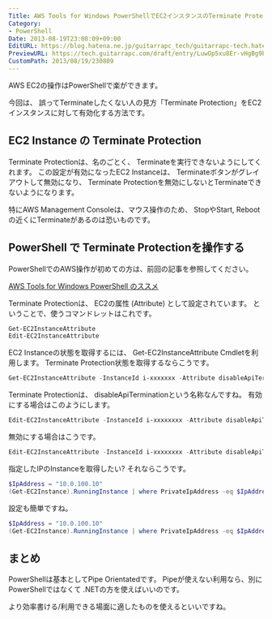 ```yaml
---
Title: AWS Tools for Windows PowerShellでEC2インスタンスのTerminate Protectionを操作する
Category:
- PowerShell
Date: 2013-08-19T23:08:09+09:00
EditURL: https://blog.hatena.ne.jp/guitarrapc_tech/guitarrapc-tech.hatenablog.com/atom/entry/6802418398340960073
PreviewURL: https://tech.guitarrapc.com/draft/entry/LuwOp5xu8Er-vHgBg9b8Jyb48Us
CustomPath: 2013/08/19/230809
---
```


<!--
Date: 2013-08-19T23:08:09+09:00
URL: https://tech.guitarrapc.com/entry/2013/08/19/230809
-->

AWS EC2の操作はPowerShellで楽ができます。

今回は、 誤ってTerminateしたくない人の見方「Terminate Protection」をEC2インスタンスに対して有効化する方法です。

## EC2 Instance の Terminate Protection

Terminate Protectionは、名のごとく、 Terminateを実行できないようにしてくれます。
この設定が有効になったEC2 Instanceは、 Terminateボタンがグレイアウトして無効になり、 Terminate Protectionを無効にしないとTerminateできないようになります。

特にAWS Management Consoleは、マウス操作のため、 StopやStart, Rebootの近くにTerminateがあるのは恐いものです。

## PowerShell で Terminate Protectionを操作する

PowerShellでのAWS操作が初めての方は、前回の記事を参照してください。

[AWS Tools for Windows PowerShell のススメ](http://guitarrapc.wordpress.com/2013/07/20/aws-tools-for-windows-powershell-%e3%81%ae%e3%82%b9%e3%82%b9%e3%83%a1/)

Terminate Protectionは、 EC2の属性 (Attribute) として設定されています。
ということで、使うコマンドレットはこれです。

```ps1
Get-EC2InstanceAttribute
Edit-EC2InstanceAttribute
```

EC2 Instanceの状態を取得するには、 Get-EC2InstanceAttribute Cmdletを利用します。
Terminate Protection状態を取得するならこうです。

```ps1
Get-EC2InstanceAttribute -InstanceId i-xxxxxxx -Attribute disableApiTermination
```


Terminate Protectionは、 disableApiTerminationという名称なんですね。
有効にする場合はこのようにします。

```ps1
Edit-EC2InstanceAttribute -InstanceId i-xxxxxxxx -Attribute disableApiTermination -Value $true
```


無効にする場合はこうです。

```ps1
Edit-EC2InstanceAttribute -InstanceId i-xxxxxxxx -Attribute disableApiTermination -Value $false
```


指定したIPのInstanceを取得したい? それならこうです。

```ps1
$IpAddress = "10.0.100.10"
(Get-EC2Instance).RunningInstance | where PrivateIpAddress -eq $IpAddress | Get-EC2InstanceAttribute -Attribute disableApiTermination
```


設定も簡単ですね。

```ps1
$IpAddress = "10.0.100.10"
(Get-EC2Instance).RunningInstance | where PrivateIpAddress -eq $IpAddress | Edit-EC2InstanceAttribute -Attribute disableApiTermination -Value $false
```


## まとめ

PowerShellは基本としてPipe Orientatedです。
Pipeが使えない利用なら、別にPowerShellではなくて .NETの方を使えばいいのです。

より効率書ける/利用できる場面に適したものを使えるといいですね。
